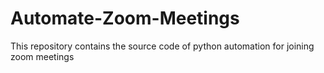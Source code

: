 # Automate-Zoom-Meetings
This repository contains the source code of python automation for joining zoom meetings
